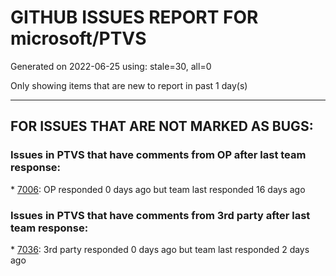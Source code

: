 
# GITHUB ISSUES REPORT FOR microsoft/PTVS


Generated on 2022-06-25 using: stale=30, all=0


Only showing items that are new to report in past 1 day(s)


---

## FOR ISSUES THAT ARE NOT MARKED AS BUGS:


### Issues in PTVS that have comments from OP after last team response:


\* [7006](https://github.com/microsoft/PTVS/issues/7006 "Live Share: The 'TerminalWindowPackage' package did not load correctly. "): OP responded 0 days ago but team last responded 16 days ago

### Issues in PTVS that have comments from 3rd party after last team response:


\* [7036](https://github.com/microsoft/PTVS/issues/7036 "Visual Studio 2022 freezes during python debugging session"): 3rd party responded 0 days ago but team last responded 2 days ago
